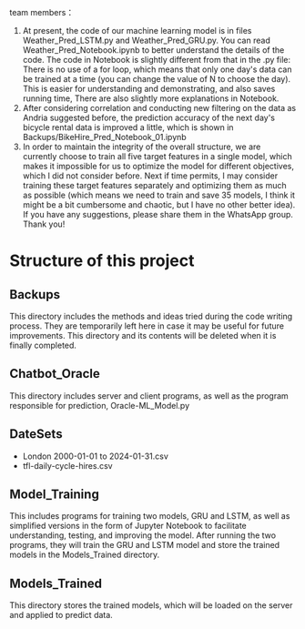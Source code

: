 team members：
1. At present, the code of our machine learning model is in files Weather_Pred_LSTM.py and Weather_Pred_GRU.py. You can read Weather_Pred_Notebook.ipynb to better understand the details of the code. The code in Notebook is slightly different from that in the .py file: There is no use of a for loop, which means that only one day's data can be trained at a time (you can change the value of N to choose the day). This is easier for understanding and demonstrating, and also saves running time, There are also slightly more explanations in Notebook.
2. After considering correlation and conducting new filtering on the data as Andria suggested before, the prediction accuracy of the next day's bicycle rental data is improved a little, which is shown in Backups/BikeHire_Pred_Notebook_01.ipynb
3. In order to maintain the integrity of the overall structure, we are currently choose to train all five target features in a single model, which makes it impossible for us to optimize the model for different objectives, which I did not consider before. Next if time permits, I may consider training these target features separately and optimizing them as much as possible (which means we need to train and save 35 models, I think it might be a bit cumbersome and chaotic, but I have no other better idea). If you have any suggestions, please share them in the WhatsApp group. Thank you!

# Structure of this project
## Backups
This directory includes the methods and ideas tried during the code writing process. They are temporarily left here in case it may be useful for future improvements. This directory and its contents will be deleted when it is finally completed.

## Chatbot_Oracle
This directory includes server and client programs, as well as the program responsible for prediction, Oracle-ML_Model.py

## DateSets
- London 2000-01-01 to 2024-01-31.csv
- tfl-daily-cycle-hires.csv

## Model_Training
This includes programs for training two models, GRU and LSTM, as well as simplified versions in the form of Jupyter Notebook to facilitate understanding, testing, and improving the model.
After running the two programs, they will train the GRU and LSTM model and store the trained models in the Models_Trained directory.

## Models_Trained
This directory stores the trained models, which will be loaded on the server and applied to predict data.
